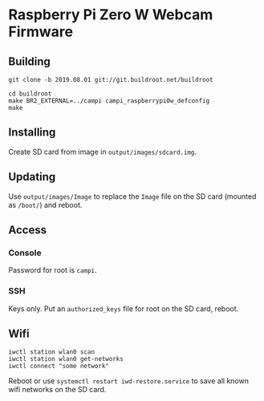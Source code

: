# Raspberry Pi Zero W Webcam Firmware

## Building

```
git clone -b 2019.08.01 git://git.buildroot.net/buildroot 

cd buildroot
make BR2_EXTERNAL=../campi campi_raspberrypi0w_defconfig
make
```

## Installing

Create SD card from image in `output/images/sdcard.img`.

## Updating

Use `output/images/Image` to replace the `Image` file on the SD card (mounted as `/boot/`) and reboot.

## Access

### Console

Password for root is `campi`.

### SSH

Keys only. Put an `authorized_keys` file for root on the SD card, reboot.

## Wifi

```
iwctl station wlan0 scan
iwctl station wlan0 get-networks
iwctl connect "some network"
```

Reboot or use `systemctl restart iwd-restore.service` to save all known wifi networks on the SD card.

